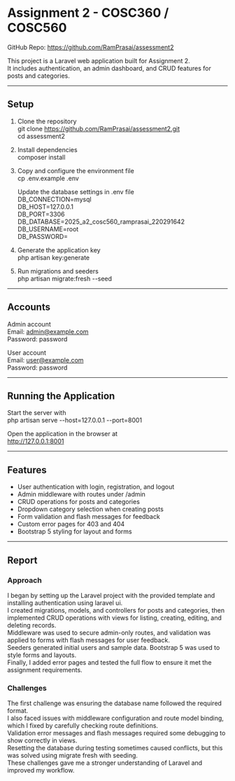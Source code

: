 # Assignment 2 - COSC360 / COSC560

GitHub Repo: https://github.com/RamPrasai/assessment2

This project is a Laravel web application built for Assignment 2.  
It includes authentication, an admin dashboard, and CRUD features for posts and categories.

---

## Setup
1. Clone the repository  
   git clone https://github.com/RamPrasai/assessment2.git  
   cd assessment2  

2. Install dependencies  
   composer install  

3. Copy and configure the environment file  
   cp .env.example .env  

   Update the database settings in .env file  
   DB_CONNECTION=mysql  
   DB_HOST=127.0.0.1  
   DB_PORT=3306  
   DB_DATABASE=2025_a2_cosc560_ramprasai_220291642  
   DB_USERNAME=root  
   DB_PASSWORD=  

4. Generate the application key  
   php artisan key:generate  

5. Run migrations and seeders  
   php artisan migrate:fresh --seed  

---

## Accounts
Admin account  
Email: admin@example.com  
Password: password  

User account  
Email: user@example.com  
Password: password  

---

## Running the Application
Start the server with  
php artisan serve --host=127.0.0.1 --port=8001  

Open the application in the browser at  
http://127.0.0.1:8001  

---

## Features
- User authentication with login, registration, and logout  
- Admin middleware with routes under /admin  
- CRUD operations for posts and categories  
- Dropdown category selection when creating posts  
- Form validation and flash messages for feedback  
- Custom error pages for 403 and 404  
- Bootstrap 5 styling for layout and forms  

---

## Report

### Approach
I began by setting up the Laravel project with the provided template and installing authentication using laravel ui.  
I created migrations, models, and controllers for posts and categories, then implemented CRUD operations with views for listing, creating, editing, and deleting records.  
Middleware was used to secure admin-only routes, and validation was applied to forms with flash messages for user feedback.  
Seeders generated initial users and sample data. Bootstrap 5 was used to style forms and layouts.  
Finally, I added error pages and tested the full flow to ensure it met the assignment requirements.  

### Challenges
The first challenge was ensuring the database name followed the required format.  
I also faced issues with middleware configuration and route model binding, which I fixed by carefully checking route definitions.  
Validation error messages and flash messages required some debugging to show correctly in views.  
Resetting the database during testing sometimes caused conflicts, but this was solved using migrate fresh with seeding.  
These challenges gave me a stronger understanding of Laravel and improved my workflow.  
